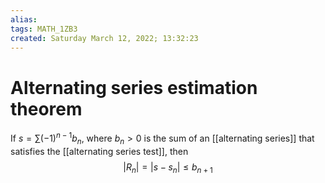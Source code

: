 ```yaml
---
alias: 
tags: MATH_1ZB3
created: Saturday March 12, 2022; 13:32:23 
---
```

# Alternating series estimation theorem
If $s=\sum (-1)^{n-1}b_n$, where $b_n>0$ is the sum of an [[alternating series]] that satisfies the [[alternating series test]], then
$$|R_n|=|s-s_n|\leq b_{n+1}$$